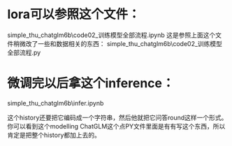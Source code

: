 # lora可以参照这个文件：
simple_thu_chatglm6b\code02_训练模型全部流程.ipynb
这是参照上面这个文件稍微改了一些和数据相关的东西： simple_thu_chatglm6b\code02_训练模型全部流程.py
# 微调完以后拿这个inference：
simple_thu_chatglm6b\infer.ipynb 

这个history还要把它编码成一个字符串，然后他就把它问答round这样一个形式。你可以看到这个modelling ChatGLM这个点PY文件里面是有有写这个东西，所以肯定是把整个history都加上去的。